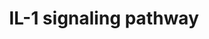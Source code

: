 ---
annotations:
- type: Pathway Ontology
  value: interleukin-1 signaling pathway
authors:
- A.Pandey
- MaintBot
- Christine Chichester
- Olivier.traets
- Eweitz
description: 'The interleukin 1 family of cytokines includes interleukin-1 alpha (IL1A),
  beta (IL1B) and the IL-1 receptor antagonist (IL1RN). These bind to the IL-1 receptor
  (IL1R1) as well as its decoy receptor, IL1R2. Upon binding to the ligands, interleukin-1
  alpha or beta, IL1R1 interacts with IL-1 receptor accessory protein (IL1RAP) to
  activate the MAPK/JNK signaling modules. The MAPK pathway leads to activation of
  NFkB complex. As both IL-1 and TNF alpha stimulate the MAPK signaling module and
  activate NFkB, they are synergistic and complement each other''s activity.  Source:
  NetPath http://www.netpath.org/pathways?path_id=NetPath_13'
last-edited: 2021-05-23
organisms:
- Mus musculus
redirect_from:
- /index.php/Pathway:WP37
- /instance/WP37
schema-jsonld:
- '@context': https://schema.org/
  '@id': https://wikipathways.github.io/pathways/WP37.html
  '@type': Dataset
  creator:
    '@type': Organization
    name: WikiPathways
  description: 'The interleukin 1 family of cytokines includes interleukin-1 alpha
    (IL1A), beta (IL1B) and the IL-1 receptor antagonist (IL1RN). These bind to the
    IL-1 receptor (IL1R1) as well as its decoy receptor, IL1R2. Upon binding to the
    ligands, interleukin-1 alpha or beta, IL1R1 interacts with IL-1 receptor accessory
    protein (IL1RAP) to activate the MAPK/JNK signaling modules. The MAPK pathway
    leads to activation of NFkB complex. As both IL-1 and TNF alpha stimulate the
    MAPK signaling module and activate NFkB, they are synergistic and complement each
    other''s activity.  Source: NetPath http://www.netpath.org/pathways?path_id=NetPath_13'
  keywords:
  - Irak2
  - Il1r1
  - MAP2K1
  - Gene Symbol
  - Sirpa
  - NFKBIB
  - Irak1
  - PLCG1
  - CAPN1
  - TOLLIP
  - MAP3K7
  - PELI1
  - CHUK
  - IRAK3
  - Irak4
  - CAPNS1
  - Il1rn
  - PRKCZ
  - Il1rap
  - MAPK1
  - Il1a
  - Traf6
  - MAP3K7IP2
  - PTPN11
  - MAPK3
  - MAPK8
  - Il1r2
  - AKT1
  - SQSTM1
  - NFKB1
  - IKBKAP
  - IRAK4
  - NFKBIA
  - CASP1
  - MAP3K14
  - Myd88
  - MAP3K7IP1
  - RELA
  - Il1b
  license: CC0
  name: IL-1 signaling pathway
seo: CreativeWork
title: IL-1 signaling pathway
wpid: WP37
---